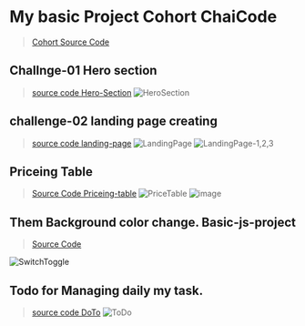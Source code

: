# My basic Project Cohort ChaiCode   
>[Cohort Source Code](https://github.com/bablukaumar/Cohort-ChaiCode-Project/tree/main)

## Challnge-01 Hero section   
>[source code Hero-Section](chai-aur-hero-section)
![HeroSection](https://github.com/user-attachments/assets/5bec0dd3-2666-444b-88d1-2249d66e9576 "HeroSection")

## challenge-02 landing page creating
>[source code landing-page](landing-page-challenge)
![LandingPage](https://github.com/user-attachments/assets/5cb73200-5c98-4bb0-93c1-8114f5c17e00 "LandingPage")
![LandingPage-1,2,3](https://github.com/user-attachments/assets/ea61942f-4b5c-432e-87e3-c6079d2d0b7c "LandingPage-1,2,3")



## Priceing Table
>[Source Code Priceing-table](pricing-table-challenge)
![PriceTable](https://github.com/user-attachments/assets/a23a7c5e-3cc3-485b-9be3-a8d4b876367d)
![image](https://github.com/user-attachments/assets/6b72ea89-c9ba-4f83-bed1-3cfbf249d7bb)





## Them Background color change. Basic-js-project
>[Source Code](Basic-js-project/ColorMode "BabluSarkar") 

![SwitchToggle](https://github.com/user-attachments/assets/15a674cd-cb71-4a03-ada8-c3262acb6643 "SwitchToggle")


## Todo for Managing daily my task.
>[source code DoTo](Basic-js-project/TODO)
![ToDo](https://github.com/user-attachments/assets/7e2a3b98-f31e-462d-98be-16e9c4e4aa03 "ToDo")
